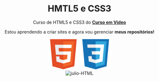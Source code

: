 <div align='center'>
 <h1> HMTL5 e CSS3 </h1>
<div>

 Curso de HTML5 e CSS3 do <a target="_blank" rel="external" href="https://www.cursoemvideo.com/"><strong>Curso em Video</strong></a>

Estou aprendendo a criar sites e agora vou gerenciar <strong>meus repositórios!</strong>

<div>
    <img  alt="julio-HTML" height="100" width="100" src="https://raw.githubusercontent.com/devicons/devicon/master/icons/html5/html5-original.svg">
    <img  alt="julio-CSS" height="100" width="100" src="https://raw.githubusercontent.com/devicons/devicon/master/icons/css3/css3-original.svg">
</div>

<div>
<img alt="julio-HTML" height="" width="" src=https://user-images.githubusercontent.com/101740786/159775856-0a774a67-a233-4ba2-b801-e16556ee3784.png
</div>
